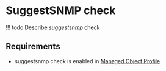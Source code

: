 # SuggestSNMP check

<!-- prettier-ignore -->
!!! todo
    Describe *suggestsnmp* check

## Requirements

* suggestsnmp check is enabled in [Managed Object Profile](../concepts/managed-object-profile/index.md)
